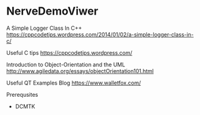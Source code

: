 # NerveDemoViwer

A Simple Logger Class In C++
https://cppcodetips.wordpress.com/2014/01/02/a-simple-logger-class-in-c/

Useful C tips
https://cppcodetips.wordpress.com/

Introduction to Object-Orientation and the UML
http://www.agiledata.org/essays/objectOrientation101.html

Useful QT Examples Blog
https://www.walletfox.com/

Prerequsites
* DCMTK
